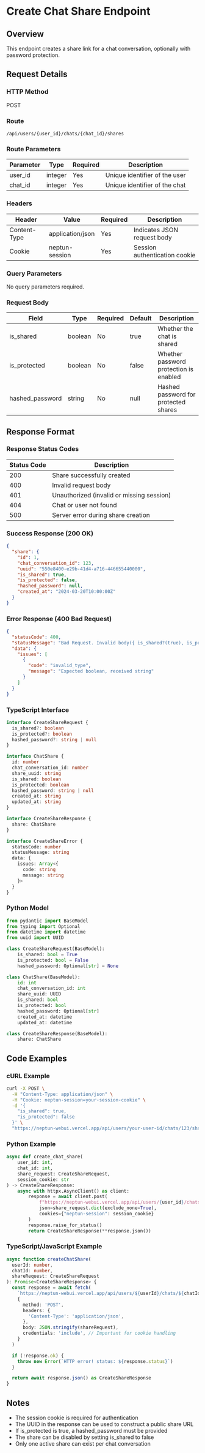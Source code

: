 # Create Chat Share Endpoint

## Overview

This endpoint creates a share link for a chat conversation, optionally with password protection.

## Request Details

### HTTP Method

POST

### Route

`/api/users/{user_id}/chats/{chat_id}/shares`

### Route Parameters

| Parameter | Type    | Required | Description                   |
| --------- | ------- | -------- | ----------------------------- |
| user_id   | integer | Yes      | Unique identifier of the user |
| chat_id   | integer | Yes      | Unique identifier of the chat |

### Headers

| Header       | Value            | Required | Description                   |
| ------------ | ---------------- | -------- | ----------------------------- |
| Content-Type | application/json | Yes      | Indicates JSON request body   |
| Cookie       | neptun-session   | Yes      | Session authentication cookie |

### Query Parameters

No query parameters required.

### Request Body

| Field           | Type    | Required | Default | Description                            |
| --------------- | ------- | -------- | ------- | -------------------------------------- |
| is_shared       | boolean | No       | true    | Whether the chat is shared             |
| is_protected    | boolean | No       | false   | Whether password protection is enabled |
| hashed_password | string  | No       | null    | Hashed password for protected shares   |

## Response Format

### Response Status Codes

| Status Code | Description                               |
| ----------- | ----------------------------------------- |
| 200         | Share successfully created                |
| 400         | Invalid request body                      |
| 401         | Unauthorized (invalid or missing session) |
| 404         | Chat or user not found                    |
| 500         | Server error during share creation        |

### Success Response (200 OK)

```json
{
  "share": {
    "id": 1,
    "chat_conversation_id": 123,
    "uuid": "550e8400-e29b-41d4-a716-446655440000",
    "is_shared": true,
    "is_protected": false,
    "hashed_password": null,
    "created_at": "2024-03-20T10:00:00Z"
  }
}
```

### Error Response (400 Bad Request)

```json
{
  "statusCode": 400,
  "statusMessage": "Bad Request. Invalid body({ is_shared?(true), is_protected?(false), hashed_password?(null) }).",
  "data": {
    "issues": [
      {
        "code": "invalid_type",
        "message": "Expected boolean, received string"
      }
    ]
  }
}
```

### TypeScript Interface

```typescript
interface CreateShareRequest {
  is_shared?: boolean
  is_protected?: boolean
  hashed_password?: string | null
}

interface ChatShare {
  id: number
  chat_conversation_id: number
  share_uuid: string
  is_shared: boolean
  is_protected: boolean
  hashed_password: string | null
  created_at: string
  updated_at: string
}

interface CreateShareResponse {
  share: ChatShare
}

interface CreateShareError {
  statusCode: number
  statusMessage: string
  data: {
    issues: Array<{
      code: string
      message: string
    }>
  }
}
```

### Python Model

```python
from pydantic import BaseModel
from typing import Optional
from datetime import datetime
from uuid import UUID

class CreateShareRequest(BaseModel):
    is_shared: bool = True
    is_protected: bool = False
    hashed_password: Optional[str] = None

class ChatShare(BaseModel):
    id: int
    chat_conversation_id: int
    share_uuid: UUID
    is_shared: bool
    is_protected: bool
    hashed_password: Optional[str]
    created_at: datetime
    updated_at: datetime

class CreateShareResponse(BaseModel):
    share: ChatShare
```

## Code Examples

### cURL Example

```bash
curl -X POST \
  -H "Content-Type: application/json" \
  -H "Cookie: neptun-session=your-session-cookie" \
  -d '{
    "is_shared": true,
    "is_protected": false
  }' \
  "https://neptun-webui.vercel.app/api/users/your-user-id/chats/123/shares"
```

### Python Example

```python
async def create_chat_share(
    user_id: int,
    chat_id: int,
    share_request: CreateShareRequest,
    session_cookie: str
) -> CreateShareResponse:
    async with httpx.AsyncClient() as client:
        response = await client.post(
            f"https://neptun-webui.vercel.app/api/users/{user_id}/chats/{chat_id}/shares",
            json=share_request.dict(exclude_none=True),
            cookies={"neptun-session": session_cookie}
        )
        response.raise_for_status()
        return CreateShareResponse(**response.json())
```

### TypeScript/JavaScript Example

```typescript
async function createChatShare(
  userId: number,
  chatId: number,
  shareRequest: CreateShareRequest
): Promise<CreateShareResponse> {
  const response = await fetch(
    `https://neptun-webui.vercel.app/api/users/${userId}/chats/${chatId}/shares`,
    {
      method: 'POST',
      headers: {
        'Content-Type': 'application/json',
      },
      body: JSON.stringify(shareRequest),
      credentials: 'include', // Important for cookie handling
    }
  )

  if (!response.ok) {
    throw new Error(`HTTP error! status: ${response.status}`)
  }

  return await response.json() as CreateShareResponse
}
```

## Notes

- The session cookie is required for authentication
- The UUID in the response can be used to construct a public share URL
- If is_protected is true, a hashed_password must be provided
- The share can be disabled by setting is_shared to false
- Only one active share can exist per chat conversation
